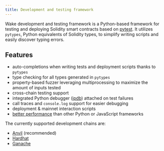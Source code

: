 ```yaml
---
title: Development and testing framework
---
```


Wake development and testing framework is a Python-based framework for testing and deploying Solidity smart contracts based on [pytest](https://docs.pytest.org/en/latest/).
It utilizes `pytypes`, Python equivalents of Solidity types, to simplify writing scripts and easily discover typing errors.

## Features

- auto-completions when writing tests and deployment scripts thanks to `pytypes`
- type checking for all types generated in `pytypes`
- property-based fuzzer leveraging multiprocessing to maximize the amount of inputs tested
- cross-chain testing support
- integrated Python debugger ([ipdb](https://github.com/gotcha/ipdb)) attached on test failures
- call traces and `console.log` support for easier debugging
- deployment & mainnet interaction scripts
- [better performance](https://github.com/Ackee-Blockchain/python-testing-frameworks-benchmark) than other Python or JavaScript frameworks

The currently supported development chains are:

- [Anvil](https://github.com/foundry-rs/foundry/tree/master/crates/anvil) (recommended)
- [Hardhat](https://github.com/NomicFoundation/hardhat)
- [Ganache](https://github.com/trufflesuite/ganache)
